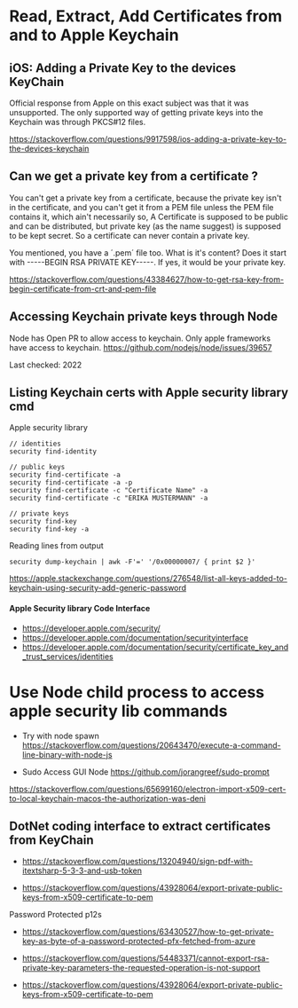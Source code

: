 # Read, Extract, Add Certificates from and to Apple Keychain

##
##
##
##
##

## iOS: Adding a Private Key to the devices KeyChain

Official response from Apple on this exact subject was that it was unsupported. The only supported way of getting private keys into the Keychain was through PKCS#12 files.

https://stackoverflow.com/questions/9917598/ios-adding-a-private-key-to-the-devices-keychain


## Can we get a private key from a certificate ?
You can't get a private key from a certificate, because the private key isn't in the certificate, and you can't get it from a PEM file unless the PEM file contains it, which ain't necessarily so,
A Certificate is supposed to be public and can be distributed, but private key (as the name suggest) is supposed to be kept secret. So a certificate can never contain a private key.

You mentioned, you have a ´.pem´ file too. What is it's content? Does it start with -----BEGIN RSA PRIVATE KEY-----. If yes, it would be your private key.

https://stackoverflow.com/questions/43384627/how-to-get-rsa-key-from-begin-certificate-from-crt-and-pem-file

## Accessing Keychain private keys through Node
Node has Open PR to allow access to keychain. 
Only apple frameworks have access to keychain. 
https://github.com/nodejs/node/issues/39657 

Last checked: 2022 

## Listing Keychain certs with Apple security library cmd
Apple security library

```
// identities
security find-identity 

// public keys
security find-certificate -a
security find-certificate -a -p
security find-certificate -c "Certificate Name" -a
security find-certificate -c "ERIKA MUSTERMANN" -a

// private keys
security find-key
security find-key -a

```

Reading lines from output
```
security dump-keychain | awk -F'=' '/0x00000007/ { print $2 }'
```
https://apple.stackexchange.com/questions/276548/list-all-keys-added-to-keychain-using-security-add-generic-password


#### Apple Security library Code Interface
- https://developer.apple.com/security/
- https://developer.apple.com/documentation/securityinterface
- https://developer.apple.com/documentation/security/certificate_key_and_trust_services/identities


##
##


# Use Node child process to access apple security lib commands

- Try with node spawn
https://stackoverflow.com/questions/20643470/execute-a-command-line-binary-with-node-js


- Sudo Access GUI Node 
https://github.com/jorangreef/sudo-prompt

https://stackoverflow.com/questions/65699160/electron-import-x509-cert-to-local-keychain-macos-the-authorization-was-deni


##
##
##

## DotNet coding interface to extract certificates from KeyChain

- https://stackoverflow.com/questions/13204940/sign-pdf-with-itextsharp-5-3-3-and-usb-token

- https://stackoverflow.com/questions/43928064/export-private-public-keys-from-x509-certificate-to-pem

Password Protected p12s

- https://stackoverflow.com/questions/63430527/how-to-get-private-key-as-byte-of-a-password-protected-pfx-fetched-from-azure

- https://stackoverflow.com/questions/54483371/cannot-export-rsa-private-key-parameters-the-requested-operation-is-not-support

- https://stackoverflow.com/questions/43928064/export-private-public-keys-from-x509-certificate-to-pem


##
##
##
##
##
